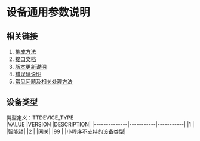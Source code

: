 # 设备通用参数说明  

## 相关链接  
 1. [集成方法](../../../README.md)  
 2. [接口文档](../接口文档.md)  
 3. [版本更新说明](../../版本更新说明.md)  
 4. [错误码说明](./错误码.md)  
 5. [常见问题及相关处理方法](../常见问题.md)  

## <span name="TTDEVICE_TYPE" id="TTDEVICE_TYPE">设备类型</span>  
 类型定义：TTDEVICE_TYPE  
 |VALUE         |VERSION    |DESCRIPTION|
 |--------------|-----------|-----------|
 |1             |           |智能锁|
 |2             |           |网关|
 |99            |           |小程序不支持的设备类型|  